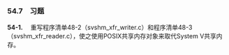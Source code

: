 ### 54.7　习题

**54-1.** 　重写程序清单48-2（svshm_xfr_writer.c）和程序清单48-3（svshm_xfr_reader.c），使之使用POSIX共享内存对象来取代System V共享内存。



